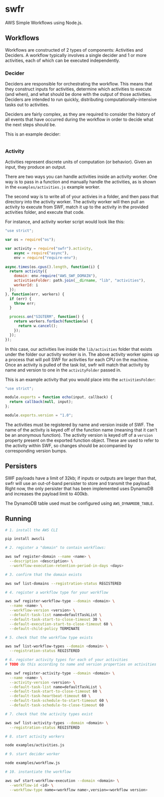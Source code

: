 # swfr

AWS Simple Workflows using Node.js.

## Workflows

Workflows are constructed of 2 types of components: Activities and Deciders.
A workflow typically involves a single decider and 1 or more activities, each
of which can be executed independently.

### Decider

Deciders are responsible for orchestrating the workflow. This means that they
construct inputs for activities, determine which activities to execute (and
when), and what should be done with the output of those activities. Deciders
are intended to run quickly, distributing computationally-intensive tasks out
to activities.

Deciders are fairly complex, as they are required to consider the history of
all events that have occurred during the workflow in order to decide what the
next steps should be.

This is an example decider:

```javascript

```

### Activity

Activities represent discrete units of computation (or behavior). Given an
input, they produce an output.

There are two ways you can handle activities inside an activity worker.
One way is to pass in a function and manually handle the activities,
as is shown in the `examples/activities.js` example worker.

The second way is to write all of your activies in a folder, and then pass that directory
into the activity worker. The activity worker will then pull an activity to
execute from SWF, match it up to the activity in the provided activities folder,
and execute that code.

For instance, and activity worker script would look like this:

```javascript
"use strict";

var os = require("os");

var activity = require("swfr").activity,
    async = require("async"),
    env = require("require-env");
    
async.times(os.cpus().length, function(i) {
  return activity({
    domain: env.require("AWS_SWF_DOMAIN"),
    activitiesFolder: path.join(__dirname, "lib", "activities"),
    workerId: i
  });
}, function(err, workers) {
  if (err) {
    throw err;
  }

  process.on("SIGTERM", function() {
    return workers.forEach(function(w) {
      return w.cancel();
    });
  });
});
```

In this case, our activities live inside the `lib/activities` folder that exists under
the folder our activity worker is in. The above activity worker spins up a process that will
poll SWF for activities for each CPU on the machine. Once an activity is pulled of the task list,
swfr will match that activity by name and version to one in the `activityFolder` passed in.

This is an example activity that you would place into the `activitiesFolder`:

```javascript
"use strict";

module.exports = function echo(input, callback) {
  return callback(null, input);
};

module.exports.version = "1.0";
```

The activities must be registered by name and version inside of SWF.
The name of the activity is keyed off of the function name (meaning that it
can't be an anonymous function). The activity version is keyed off of
a `version` property present on the exported function object. These are used to
refer to the activity within SWF, so changes should be accompanied by
corresponding version bumps.

## Persisters

SWF payloads have a limit of 32kb; if inputs or outputs are larger than that,
swfr will use an out-of-band persister to store and transmit the payload. Right
now, the only persister that has been implemented uses DynamoDB and increases
the payload limit to 400kb.

The DynamoDB table used must be configured using `AWS_DYNAMODB_TABLE`.

## Running

```bash
# 1. install the AWS CLI

pip install awscli

# 2. register a "domain" to contain workflows:

aws swf register-domain --name <name> \
  --description <description> \
  --workflow-execution-retention-period-in-days <days>

# 3. confirm that the domain exists

aws swf list-domains --registration-status REGISTERED

# 4. register a workflow type for your workflow

aws swf register-workflow-type --domain <domain> \
  --name <name> \
  --workflow-version <version> \
  --default-task-list name=defaultTaskList \
  --default-task-start-to-close-timeout 30 \
  --default-execution-start-to-close-timeout 60 \
  --default-child-policy TERMINATE

# 5. check that the workflow type exists

aws swf list-workflow-types --domain <domain> \
  --registration-status REGISTERED

# 6. register activity types for each of your activities
# TODO do this according to name and version properties on activities

aws swf register-activity-type --domain <domain> \
  --name <name> \
  --activity-version <version> \
  --default-task-list name=defaultTaskList \
  --default-task-start-to-close-timeout 60 \
  --default-task-heartbeat-timeout 60 \
  --default-task-schedule-to-start-timeout 60 \
  --default-task-schedule-to-close-timeout 60

# 7. check that the activity types exist

aws swf list-activity-types --domain <domain> \
  --registration-status REGISTERED

# 8. start activity workers

node examples/activities.js

# 9. start decider worker

node examples/workflow.js

# 10. instantiate the workflow

aws swf start-workflow-execution --domain <domain> \
  --workflow-id <id> \
  --workflow-type name=<workflow name>,version=<workflow version>
```
